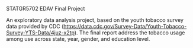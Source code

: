 STATGR5702 EDAV Final Project


An exploratory data analysis project, based on the youth tobacco survey data provided by CDC (https://data.cdc.gov/Survey-Data/Youth-Tobacco-Survey-YTS-Data/4juz-x2tp). The final report address the tobacco usage among use across state, year, gender, and education level.

